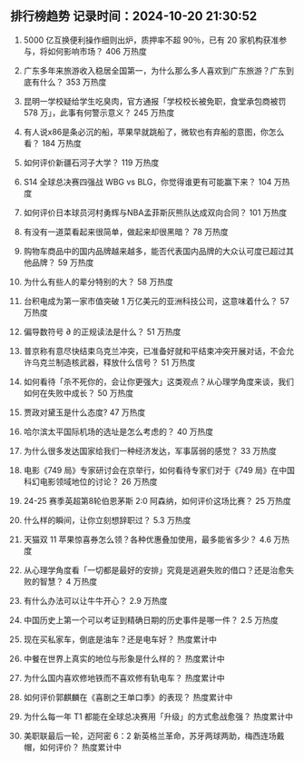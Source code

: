 
## 排行榜趋势 记录时间：2024-10-20 21:30:52
  
  1. 5000 亿互换便利操作细则出炉，质押率不超 90％，已有 20 家机构获准参与，将如何影响市场？ 406 万热度
    
  2. 广东多年来旅游收入稳居全国第一，为什么那么多人喜欢到广东旅游？广东到底有什么？ 353 万热度
    
  3. 昆明一学校疑给学生吃臭肉，官方通报「学校校长被免职，食堂承包商被罚 578 万」，此事有何警示意义？ 245 万热度
    
  4. 有人说x86是条必沉的船，苹果早就跳船了，微软也有弃船的意图，你怎么看？ 184 万热度
    
  5. 如何评价新疆石河子大学？ 119 万热度
    
  6. S14 全球总决赛四强战 WBG vs BLG，你觉得谁更有可能赢下来？ 104 万热度
    
  7. 如何评价日本球员河村勇辉与NBA孟菲斯灰熊队达成双向合同？ 101 万热度
    
  8. 有没有一道菜看起来很简单，做起来却很黑暗？ 78 万热度
    
  9. 购物车商品中的国内品牌越来越多，能否代表国内品牌的大众认可度已超过其他品牌？ 59 万热度
    
  10. 为什么有些人的辈分特别的大？ 58 万热度
    
  11. 台积电成为第一家市值突破 1 万亿美元的亚洲科技公司，这意味着什么？ 57 万热度
    
  12. 偏导数符号 ∂ 的正规读法是什么？ 51 万热度
    
  13. 普京称有意尽快结束乌克兰冲突，已准备好就和平结束冲突开展对话，不会允许乌克兰制造核武器，释放什么信号？ 51 万热度
    
  14. 如何看待「杀不死你的，会让你更强大」这类观点？从心理学角度来谈，我们如何在失败中成长？ 50 万热度
    
  15. 贾政对黛玉是什么态度? 47 万热度
    
  16. 哈尔滨太平国际机场的选址是怎么考虑的？ 40 万热度
    
  17. 为什么很多发达国家给我们一种经济发达，军事孱弱的感觉？ 33 万热度
    
  18. 电影《749 局》专家研讨会在京举行，如何看待专家们对于《749 局》在中国科幻电影领域地位的讨论？ 26 万热度
    
  19. 24-25 赛季英超第8轮伯恩茅斯 2:0 阿森纳，如何评价这场比赛？ 25 万热度
    
  20. 什么样的瞬间，让你立刻想辞职过？ 5.3 万热度
    
  21. 天猫双 11 苹果惊喜券怎么领？各种优惠叠加使用，最多能省多少？ 4.6 万热度
    
  22. 从心理学角度看「一切都是最好的安排」究竟是逃避失败的借口？还是治愈失败的智慧？ 4 万热度
    
  23. 有什么办法可以让牛牛开心？ 2.9 万热度
    
  24. 中国历史上第一个可以考证到精确日期的历史事件是哪一件？ 2.5 万热度
    
  25. 现在买私家车，倒底是油车？还是电车好？ 热度累计中
    
  26. 中餐在世界上真实的地位与形象是什么样的？ 热度累计中
    
  27. 为什么国内喜欢修地铁而不喜欢修有轨电车？ 热度累计中
    
  28. 如何评价郭麒麟在《喜剧之王单口季》的表现？ 热度累计中
    
  29. 为什么每一年 T1 都能在全球总决赛用「升级」的方式愈战愈强？ 热度累计中
    
  30. 美职联最后一轮，迈阿密 6：2 新英格兰革命，苏牙两球两助，梅西连场戴帽，如何评价？ 热度累计中
    